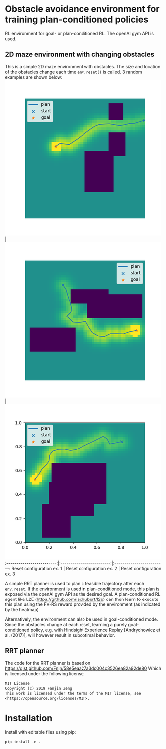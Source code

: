 # Obstacle avoidance environment for training plan-conditioned policies
RL environment for goal- or plan-conditioned RL. The openAI gym API is used.

## 2D maze environment with changing obstacles
This is a simple 2D maze environment with obstacles.
The size and location of the obstacles change each time `env.reset()` is called. 3 random examples are shown below:
![](scripts/0_example.png) |![](scripts/1_example.png) |![](scripts/2_example.png)
:-------------------------:|:-------------------------:|:-------------------------:
Reset configuration ex. 1             |  Reset configuration ex. 2           |  Reset configuration ex. 3

A simple RRT planner is used to plan a feasible trajectory after each `env.reset`.
If the environment is used in plan-conditioned mode, this plan is exposed via the openAI gym API as the desired goal.
A plan-conditioned RL agent like L2E (https://github.com/ischubert/l2e) can then learn to execute this plan using the FV-RS reward provided by the environment (as indicated by the heatmap)

Alternatively, the environment can also be used in goal-conditioned mode.
Since the obstacles change at each reset, learning a purely goal-conditioned policy, e.g. with Hindsight Experience Replay [Andrychowicz et al. (2017)], will however result in suboptimal behavior.



## RRT planner
The code for the RRT planner is based on https://gist.github.com/Fnjn/58e5eaa27a3dc004c3526ea82a92de80
Which is licensed under the following license:
```
MIT License
Copyright (c) 2019 Fanjin Zeng
This work is licensed under the terms of the MIT license, see <https://opensource.org/licenses/MIT>.
```

# Installation
Install with editable files using pip:
```
pip install -e .
```